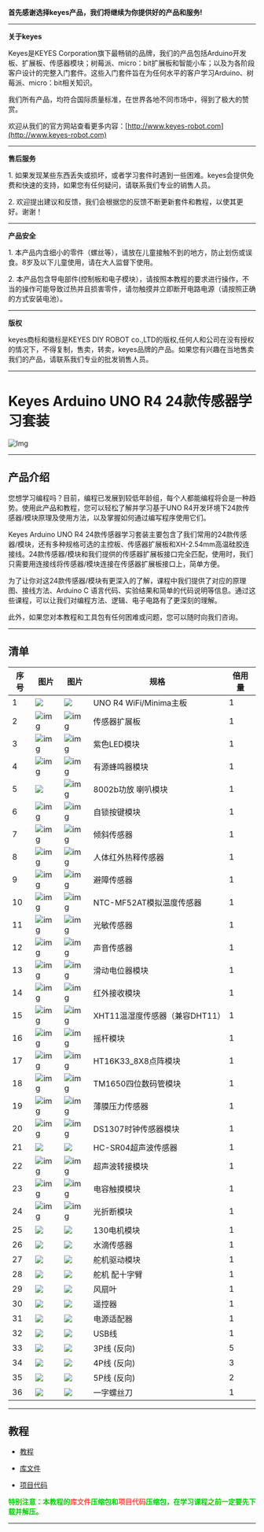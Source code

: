 
**首先感谢选择keyes产品，我们将继续为你提供好的产品和服务!**

---

**关于keyes**

Keyes是KEYES Corporation旗下最畅销的品牌，我们的产品包括Arduino开发板、扩展板、传感器模块；树莓派、micro：bit扩展板和智能小车；以及为各阶段客户设计的完整入门套件。这些入门套件旨在为任何水平的客户学习Arduino、树莓派、micro：bit相关知识。

我们所有产品，均符合国际质量标准，在世界各地不同市场中，得到了极大的赞赏。 

欢迎从我们的官方网站查看更多内容：[http://www.keyes-robot.com](http://www.keyes-robot.com)

---

**售后服务**

1\. 如果发现某些东西丢失或损坏，或者学习套件时遇到一些困难。keyes会提供免费和快速的支持，如果您有任何疑问，请联系我们专业的销售人员。

2\. 欢迎提出建议和反馈，我们会根据您的反馈不断更新套件和教程，以使其更好。谢谢！

---

**产品安全**                               

1\. 本产品内含细小的零件（螺丝等），请放在儿童接触不到的地方，防止划伤或误食。8岁及以下儿童使用，请在大人监督下使用。

2\. 本产品包含导电部件(控制板和电子模块），请按照本教程的要求进行操作，不当的操作可能导致过热并且损害零件，请勿触摸并立即断开电路电源（请按照正确的方式安装电池）。

---

**版权**

keyes商标和徽标是KEYES DIY ROBOT co.,LTD的版权,任何人和公司在没有授权的情况下，不得复制，售卖，转卖，keyes品牌的产品。如果您有兴趣在当地售卖我们的产品，请联系我们专业的批发销售人员。

---

# Keyes Arduino UNO R4 24款传感器学习套装

![Img](./media/img-20240514161829.jpg)

---

## 产品介绍

您想学习编程吗？目前，编程已发展到较低年龄组，每个人都能编程将会是一种趋势。使用此产品和教程，您可以轻松了解并学习基于UNO R4开发环境下24款传感器/模块原理及使用方法，以及掌握如何通过编写程序使用它们。

Keyes Arduino UNO R4 24款传感器学习套装主要包含了我们常用的24款传感器/模块，还有多种规格可选的主控板、传感器扩展板和XH-2.54mm高温硅胶连接线。24款传感器/模块和我们提供的传感器扩展板接口完全匹配，使用时，我们只需要用连接线将传感器/模块连接在传感器扩展板接口上，简单方便。

为了让你对这24款传感器/模块有更深入的了解，课程中我们提供了对应的原理图、接线方法、Arduino C 语言代码、实验结果和简单的代码说明等信息。通过这些课程，可以让我们对编程方法、逻辑、电子电路有了更深刻的理解。       

此外，如果您对本教程和工具包有任何困难或问题，您可以随时向我们咨询。

---

## 清单

| 序号 | 图片 | 图片| 规格 | 倍用量 |
| ---- | ------------------------ | ------------------------- | ------------------------------ | ------ |
| 1 | ![](media/KS5016.png) |![](media/KS5016S.png) |UNO R4 WiFi/Minima主板| 1 |
| 2 | ![img](media/KE1004.png) | ![img](media/KE1004.png) | 传感器扩展板 | 1 |
| 3 | ![img](media/KE4001.png) | ![img](media/KE4001S.png) | 紫色LED模块 | 1 |
| 4 | ![img](media/KE4010.png) | ![img](media/KE4010S.png) | 有源蜂鸣器模块 | 1 |
| 5 | ![](media/KE4067.png) | ![img](media/KE4067S.png) | 8002b功放 喇叭模块| 1 |
| 6 | ![img](media/KE4045.png) | ![img](media/KE4045S.png) | 自锁按键模块  | 1 |
| 7 | ![img](media/KE4017.png) | ![img](media/KE4017S.png) | 倾斜传感器 | 1  |
| 8 | ![img](media/KE4018.png) | ![img](media/KE4018S.png) | 人体红外热释传感器 | 1 |
| 9 | ![img](media/KE4019.png) | ![img](media/KE4019S.png) | 避障传感器 | 1  |
| 10 | ![img](media/KE4025.png) | ![img](media/KE4025S.png) | NTC-MF52AT模拟温度传感器 | 1 |
| 11| ![img](media/KE4026.png) | ![img](media/KE4026S.png) | 光敏传感器  | 1 |
| 12 | ![img](media/KE4027.png) | ![img](media/KE4027S.png) | 声音传感器  | 1 |
| 13 | ![img](media/KE4064.png) | ![img](media/KE4064S.png) | 滑动电位器模块  | 1 |
| 14 | ![img](media/KE4036.png) | ![img](media/KE4036S.png) | 红外接收模块  | 1  |
| 15 | ![img](media/KE4033.png) | ![img](media/KE4033S.png) | XHT11温湿度传感器（兼容DHT11）| 1 |
| 16 | ![img](media/KE4050.png) | ![img](media/KE4050S.png) | 摇杆模块  | 1  |
| 17 | ![img](media/KE4066.png) | ![img](media/KE4066S.png) | HT16K33_8X8点阵模块  | 1  |
| 18 | ![img](media/KE4060.png) | ![img](media/KE4060S.png) | TM1650四位数码管模块 | 1 |
| 19 | ![img](media/KE4069.png) | ![img](media/KE4069S.png) | 薄膜压力传感器 | 1 |
| 20 | ![img](media/KE4072.png) | ![img](media/KE4072S.png) | DS1307时钟传感器模块  | 1 |
| 21 | ![](media/MD0017.png)    | ![](media/MD0017.png)  | HC-SR04超声波传感器  | 1 |
| 22 | ![img](media/KE4039.png) | ![img](media/KE4039S.png) | 超声波转接模块 | 1  |
| 23 | ![img](media/KE4013.png) | ![img](media/KE4013S.png) | 电容触摸模块  | 1 |
| 24 | ![img](media/KE4014.png) | ![img](media/KE4014S.png) | 光折断模块| 1 |
| 25 | ![](media/KE4038.png) | ![](media/KE4038S.png) | 130电机模块  | 1 |
| 26 | ![](media/KE4048.png) | ![](media/KE4048S.png) | 水滴传感器  | 1  |
| 27 | ![](media/KE4022.png)  | ![](media/KE4022.png)  | 舵机驱动模块  | 1  |
| 28 | ![](media/9G.png)  | ![](media/9G.png)   | 舵机 配十字臂  | 1 |
|29  | ![](media/11946.png) |![](media/11946.png)|风扇叶|1|
| 30 | ![](media/remotecontrol.png) | ![](media/remotecontrol.png) | 遥控器  | 1 |
| 31 | ![](media/ABC.png)    | ![](media/ABC.png)     | 电源适配器  | 1      |
| 32 | ![](media/USB.jpg)  | ![](media/USB.jpg)   | USB线   | 1  |
| 33 | ![](media/3pin.png)  | ![](media/3pin.png)   | 3P线 (反向)| 5 |
|34 | ![](media/4pin.png)  | ![](media/4pin.png)   | 4P线 (反向)  | 3 |
| 35 | ![](media/5pin.png)  | ![](media/5pin.png)   | 5P线 (反向) | 2|
| 36 | ![](media/ABC13.png)  | ![](media/ABC13.png)   | 一字螺丝刀 | 1  |

---

## 教程

* [教程](教程/教程.md)

* [库文件](库文件.zip)

* [项目代码](项目代码.zip)

<span style="color: rgb(0, 209, 0);">**特别注意：本教程的<span style="color: rgb(255, 76, 65);">库文件</span>压缩包和<span style="color: rgb(255, 76, 65);">项目代码</span>压缩包，在学习课程之前一定要先下载并解压。**

---
